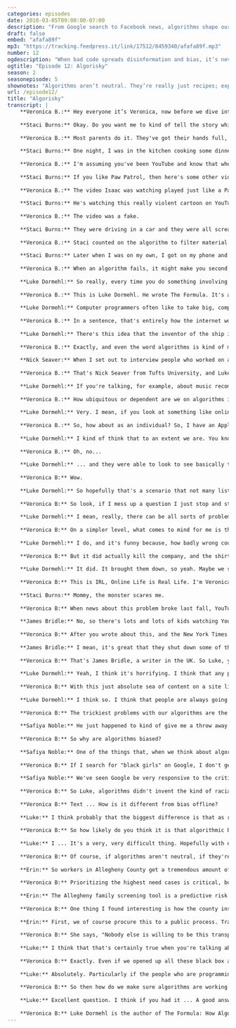 ```yaml
---
categories: episodes
date: 2018-03-05T09:00:00-07:00
description: "From Google search to Facebook news, algorithms shape our online experience. But like us, algorithms are flawed. Whether intentional or not, biases get written into code. Now, more than ever, it’s up to us to push for accountability. Because when bad code spreads disinformation, it’s never something that “the algorithm did.” It’s something people did. Veronica Belmont investigates algorithmic accountability, in conversation with Luke Dormehl, Staci Burns, James Bridle, Nick Seaver, and Safiya Noble."
draft: false
embed: "afafa89f"
mp3: "https://tracking.feedpress.it/link/17512/8459340/afafa89f.mp3"
number: 12
ogdescription: "When bad code spreads disinformation and bias, it’s never something that “the algorithm did.” It’s something people did."
ogtitle: "Episode 12: Algorisky"
season: 2
seasonepisode: 5
shownotes: "Algorithms aren’t neutral. They’re really just recipes; expressions of human intent. That means it’s up to us to build the algorithms we want. [Read more on how we can make algorithms more accountable](https://blog.mozilla.org/netpolicy/2017/10/23/mozillas-comments-uk-algorithms-inquiry/)."
url: /episode12/
title: "Algorisky"
transcript: |
    **Veronica B.:** Hey everyone it’s Veronica, now before we dive into the episode, I want to invite you to come out to a live taping of the show, you get to come see an episode of IRL - recording in real life. The episode dives into misinformation and the web. Online it’s hard to figure out what's real and what's fake - who can be trusted and who absolutely can't. Bots spread false news and hype controversies, echo chambers, polarize opinions and divide us. Alternative facts and emotions are trumping accurate reporting. So what can we do to make things better? The taping is at at 4pm at the Commonwealth Club in downtown San Francisco on Sunday, March 18. Want to be in the audience? Send us an email and we'll add you to the guest list until we run out of spots. The email address is [irl-podcast@mozilla.com](mailto:irl-podcast@mozilla.com) and and we’ll take it from there. That’s [irl-podcast@mozilla.com](mailto:irl-podcast@mozilla.com). Alright, I’ll see ya there pals. Here’s this week’s episode.
    
    **Staci Burns:** Okay. Do you want me to kind of tell the story while I'm introducing, or just make it real brief, like hi, I'm Staci. I'm the mom of two boys, and my son ... I don't even know what to say.
    
    **Veronica B.:** Most parents do it. They've got their hands full, or frankly, they just need a moment to themselves or to get something done, so they hand over the iPad to the kid. Let them entertain themselves with some fun videos on YouTube Kids. Staci Burns would let her son Isaac do this, too. Isaac is three years old.
    
    **Staci Burns:** One night, I was in the kitchen cooking some dinner. My son was a few feet away from me on the floor watching an iPad, YouTube Kids to be specific. The video that my son was watching was basically a few characters from the show Paw Patrol, and I heard him say, "Mommy, the monster scares me," and I look over to see what he's doing. He wasn't crying, but he had this really concerned look on his face like he was worried for the characters' safety.
    
    **Veronica B.:** I'm assuming you've been YouTube and know that when you watch something the sight loads up a bunch of recommended videos to watch next. It's some kind of algorithm where it's basically-
    
    **Staci Burns:** If you like Paw Patrol, then here's some other videos that have the name Paw Patrol in them.
    
    **Veronica B.:** The video Isaac was watching played just like a Paw Patrol clip, had the same harmless, happy music, the characters, and everything, except Staci noticed ...
    
    **Staci Burns:** He's watching this really violent cartoon on YouTube.
    
    **Veronica B.:** The video was a fake.
    
    **Staci Burns:** They were driving in a car and they were all screaming, which was being chased by some creepy-looking doll with big, scary eyes. Yeah. When the car crashed, there was blood all over the place. The car basically burst into flames and then blood was leaking from the car and it had Xs over their eyes.
    
    **Veronica B.:** Staci counted on the algorithm to filter material on YouTube's kids channel, but this time it had been gamed with content designed to slip through the algorithm's fingers, and since there's no human at the gate, it ended up on Isaac's iPad.
    
    **Staci Burns:** Later when I was on my own, I got on my phone and went to the channel that had the video in question. I mean, I didn't watch any of them, but they all had descriptions like Paw Patrol babies pretend to die by suicide. There have been negative impacts from the video, if I'm being honest. He wasn't afraid to go to his room by himself until after he watched the video.
    
    **Veronica B.:** When an algorithm fails, it might make you second guess the abilities of the coders who built it. An algorithm is only as effective, only as useful, only as good as its programming lets it be. Today, we peek inside the black boxes and learn how algorithms rule huge parts of our online and offline lives, and we find out what we can do to make them work better. I'm Veronica Belmont, and this is IRL: Online Life Is Real Life, an original podcast from Mozilla. An algorithm is a recipe. That's it. It's a set of instructions that gets you from point A to point B to point wherever. When you stumble into the kitchen in your PJs, and without really thinking you start making coffee, you're using an algorithm. You don't invent a way to make coffee every single morning. Instead, you follow a predetermined set of steps, the steps that you know will result in coffee. Beans out of the cupboard, beans in grinder, grind beans for 10 seconds, dump grounds in filter, put water in reservoir thingy, put pot in its place, mash the start button, stare out the window, wait. Follow the algorithm, get a cup of beautiful coffee. In our online world, those recipes, they're everywhere.
    
    **Luke Dormehl:** So really, every time you do something involving a computer, algorithms are in some way involved.
    
    **Veronica B.:** This is Luke Dormehl. He wrote The Formula. It's a book about how algorithms run our lives. He also wrote Thinking Machines, a book on artificial intelligence. This guy, algorithms. I've asked Luke to stick around for the entire episode today, a bit of a copilot. He'll explore a few ideas with me with the help of other guests I'll be pulling in.
    
    **Luke Dormehl:** Computer programmers often like to take big, complex issues and turn them into a problem that can be broken down into that sequential series of instructions.
    
    **Veronica B.:** In a sentence, that's entirely how the internet works, and more and more, it's a lot like how a lot of stuff in real life works, too, so it makes sense that we expect these things to work perfectly. Luke, let's dive into this. What do you think?
    
    **Luke Dormehl:** There's this idea that the inventor of the ship is also the inventor of the shipwreck, and what's so interesting about it is the fact that these to a lot of people these are kind of invisible processes. We don't necessarily know how these algorithms work, but they have an enormous impact on our lives.
    
    **Veronica B.:** Exactly, and even the word algorithms is kind of mysterious. In fact, it's the only word I consistently spell incorrectly all of the time, like 100% of the time, but I imagine that at least the people who are building these things understand them, that they kind of get how they work. So, we talked to Nick Seaver. He's an anthropologist at Tufts University in Boston, and he actually went and embedded himself in Silicon Valley to learn how these engineers build the algorithms that rule our digital lives, as we know, but it turned out it wasn't quite so simple, so let's have a listen to what he has to say about that particular adventure.
    
    **Nick Seaver:** When I set out to interview people who worked on algorithmic recommendation, I wanted to figure out how specific kinds of algorithms corresponded to specific kinds of ideas about culture, so that sounds like a pretty straightforward project. You ask someone what they think about taste, why people like what music they like, for instance, and then you ask them about the recommender algorithm they've designed. These are people that, to most outsiders, are clearly working on the algorithm, as we usually talk about it, but when I ask them about their algorithms, I get these blank looks. Whatever bit of the system they personally worked on wasn't the algorithm, and it kept happening. At the engineering level, the algorithm was sort of everywhere and nowhere, so I realized that this vision I had had of the algorithm is a kind of simple thing I could wrap my head around and describe in a sentence or two didn't really exist, not even for the engineers who we might pretend have the inside scoop. Instead, it's so distributed and dependent on all sorts of unreliable things that it's actually hard to figure out whether it's doing what you want, and no one person has that bird's eye view on the whole thing.
    
    **Veronica B.:** That's Nick Seaver from Tufts University, and Luke, you're still here hanging out with me. Where does your mind go when you hear this, that algorithm builders can't say for sure how what their building actually works?
    
    **Luke Dormehl:** If you're talking, for example, about music recommendation or the discovery algorithms which are used on Amazon that say, "You enjoyed Harry Potter. You might also enjoy Twilight," that is ... If that algorithm isn't entirely understood by its creators, you know the worst thing that can happen is that you're recommended a book which isn't the book that you wanted. If you're talking, however, about an algorithm which is potentially going to be used for incriminating someone in some way, potentially kind of stripping someone of their driving license, as has happened in the past, or something which is gonna have a far more profound impact on someone's life, that's quite alarming.
    
    **Veronica B.:** How ubiquitous or dependent are we on algorithms in everyday life?
    
    **Luke Dormehl:** Very. I mean, if you look at something like online dating, that's now where a large number of people meet each other, a lot of that matching process is carried out algorithmically. The news that we're shown on Facebook, which you can argue as has been argued over the past year can impact on election results, that's a pretty dramatic implication of algorithms. Economically, the amount of financial traits which are now made algorithmically is considerable, so really, every aspect of our lives that we look at, there are algorithms with are being used to control them in some -  some cases.
    
    **Veronica B.:** So, how about as an individual? So, I have an Apple Watch. I'm really into the quantified self. I like data about my day-to-day life. People buy Fitbits and other devices like that. We're really amassing a ton of data on ourselves. Are we becoming algorithm junkies?
    
    **Luke Dormehl:** I kind of think that to an extent we are. You know if you go back 20 years, and I think this would be something that would be only a certain fraction of people would be interested in, whereas today we all collect sort of Fitbit data. There's actually a case going on in Germany at the moment where a 19-year-old woman had been murdered, and they arrested someone, and they had no surveillance footage that was kind of accounting for this person's whereabouts during that time, so what they did was they gained access to his iPhone and looked at the health data, because they -  one of the things that the iPhone does is it talks about how many flights of stairs you've climbed-
    
    **Veronica B.:** Oh, no...
    
    **Luke Dormehl:** ... and they were able to look to see basically the movement that he would've been taking, sort of climbing up and down this riverbank where she vanished correlating with the amount of stairs that his iPhone said that he had been climbing, if that makes sense, and they were actually able to get investigators to replicate those movements, and found that the iPhone kind of collected that same data.
    
    **Veronica B:** Wow.
    
    **Luke Dormehl:** So hopefully that's a scenario that not many listeners will ever find themselves in, but that's kind of an example of some unexpected way that our iPhones may be constantly sort of tracking our movement, and the way that, you know, the idea that data that we're collecting about ourselves could one day wind a person up in prison is kind of something, I guess, kind of intriguing to think about.
    
    **Veronica B:** So look, if I mess up a question I just stop and start over. But when someone messes up an algorithm, how bad can it get?
    
    **Luke Dormehl:** I mean, really, there can be all sorts of problematic aspects. For example, in 2010, there was a very famous, called the flash crash. When suddenly billions of dollars disappeared off the stock market, which turned out to possibly be because an algorithm had made a mistake. In that case, then that is a very obvious, sort of notable example of how an algorithm making potentially a sort of, what seems like a minor error, can have an enormous, immediate, sort of economic effect.
    
    **Veronica B:** On a simpler level, what comes to mind for me is the Solid Gold Bomb t-shirt company a few years ago that actually used an algorithm to generate words on shirts. Do you remember that one?
    
    **Luke Dormehl:** I do, and it's funny because, how badly wrong could that go? And it turns out that it can go fairly badly wrong. This story involved, as you say, a t-shirt manufacturer which came up with a technology that was going to generate slogans to complete the sentence, "Keep calm and," the main one is, "Keep calm and carry on," but it was going to run through different possible kind of word combinations, and it wound up generating all of these really offensive ones like, I think, "Keep calm and rape a lot," was one. "Keep calm and hit her, Keep calm and grope on," and they wound up being suspended from Amazon. I think that that is a big thing that we're increasingly seeing. Algorithms which are making mistakes, which were humans to make that same error, would be an enormously kind of big problem, but the companies now say, "Actually, it wasn't our fault. It was the algorithm, which accidentally did this."
    
    **Veronica B:** But it did actually kill the company, and the shirts were never printed. So, effectively, even though they were able to blame the algorithm, the algorithm kind of, it kind of slapped back.
    
    **Luke Dormehl:** It did. It brought them down, so yeah. Maybe we shouldn't always cede that much control when an algorithm is coming up with the slogans that dictate whether our company continues or not. Maybe that's putting a bit too much reliance on them.
    
    **Veronica B:** This is IRL, Online Life is Real Life. I'm Veronica Belmont, and with me for this episode is Luke Dormehl. He wrote The Formula, and it's about how algorithms rule our everyday lives. It's not just the programmers of algorithms who need to be held accountable. Sometimes it's the people using the algorithms. The mom you heard at the top of the episode, Staci Burns, described how she and her son were the victims of YouTube video uploaders, who were gaming the video recommendation algorithm.
    
    **Staci Burns:** Mommy, the monster scares me.
    
    **Veronica B:** When news about this problem broke last fall, YouTube shot a bunch of these video providers down pretty fast. James Bridle wrote a post about this on Medium, and it really struck a chord. So I asked him about it.
    
    **James Bridle:** No, so there's lots and lots of kids watching YouTube. They're racking up millions and millions of hits on these videos, which means there's lots and lots of advertising money to be had if you can get your videos in front of kids. What you can do as a content provider, is you can look at what are the most popular keywords? Like PAW Patrol or Peppa Pig, and you can give your video that title, and it'll get picked up by this algorithm and fed into this ongoing stream of videos. Some of those are, you know, well-known TV programs. Beyond that you get really, really badly made ones that are just desperately trying to get the right words into the title. Gradually they expand, and they turn into these insane kind of word salads, which are kind of like spiderman, Elsa, learn colors, trampoline, tape. Whatever it is, these kind of nonsensical sentences that, nevertheless, are like, kind of catnip to the algorithm that's trying to find the holy grail, the most popular content out there and show it to people in return for ad money. What you have is a massive money faucet with people trying to stick their mouth under it.
    
    **Veronica B:** After you wrote about this, and the New York Times wrote about it, YouTube moved pretty quickly to identify and shut down a lot of these channels. How do you feel about their response? Do we trust the algorithms at all when we see stuff like this?
    
    **James Bridle:** I mean, it's great that they shut down some of the more prominent channels. Though frankly, they only act once they're kind of prodded to do so. And no, you don't trust anything when you don't fully understand how it functions. This is the nature of proprietary and commercial algorithms, is that essentially they're gonna be making decisions in the best interest of the company that designed them. So they absolutely, absolutely can't and shouldn't be trusted.
    
    **Veronica B:** That's James Bridle, a writer in the UK. So Luke, you're a new dad. How did you react to this story when you first heard about it?
    
    **Luke Dormehl:** Yeah, I think it's horrifying. I think that any parent would be terrified. In some ways this highlights both what's great about algorithms in some senses, and what's sort of terrible about them. I mean, YouTube is a tremendous resource. But then the problem is that you get something like this, which is a relatively straight forward way to game an algorithm. Essentially all they're doing is just putting the name of a child's program in the title, and then the algorithm, it presents it as part of, you know, the rest of the collection of things, which are far more appropriate in that, in that category.
    
    **Veronica B:** With this just absolute sea of content on a site like YouTube, for example, with tons of online content, are the algorithms managing this just inherently prone to being taken advantage of?
    
    **Luke Dormehl:** I think so. I think that people are always going to find ways to sort of get around a lot of these tools, and particularly when there's sort of money - money at stake. I think that there is always going to be a sort of vested interested in people finding ways to kind of game the system. But hopefully over time these systems will get smarter and cases like this, as troubling as they are when they come out, will make companies kind of realize the importance of actually kind of tightening up these systems so that some of these more straight forward ways of gaming them can actually be closed.
    
    **Veronica B:** The trickiest problems with our algorithms are the ones we create ourselves. Programmers write cultural biases into the code, whether they realize it or not. So the algorithm can itself return biased results when they go to work. I put this to Safiya Noble. She wrote a book called, Algorithms of Oppression. Safiya first got interested in this nearly a decade ago when she was still a graduate student. A colleague pointed out something bizarre he had noticed on Google.
    
    **Safiya Noble:** He just happened to kind of give me a throw away. He said, "Oh yeah, you should see the kinds of things that come back even when you search for 'black girls.'" He started laughing, and he was like, "Don't do that search, Safiya," which, of course meant I went and did it, and I was stunned, quite frankly, at that time to see that 90% of the content on the first page when you did a keyword search on the words "black girls," was pornography, or some type of hyper sexualized content. From there, that is where I really started looking at all kinds of identities, concepts, images, and it's really led to several years now of tracking the kinds of biases that show up in Google search results.
    
    **Veronica B:** So why are algorithms biased?
    
    **Safiya Noble:** One of the things that, when we think about algorithms, that I think is a challenge here is, is we think of algorithms as objective mathematical formulas. And yet math, computer science, computer programing, these are languages to express ideas and concepts. And as we know, language is highly subjective. So computer language also is subjective based on who's writing, who's coding, and how they want to express or point to particular ideas and concepts.
    
    **Veronica B:** If I search for "black girls" on Google, I don't get the results you saw 10 years ago. So what do I need to understand about that?
    
    **Safiya Noble:** We've seen Google be very responsive to the critiques. In some cases they've issued apologies for, say, you know, doing searches on Jews and being served up white supremacist, Holocaust denying websites, and it tries to curate its search results differently. So I think that these are positive signs.
    
    **Veronica B:** So Luke, algorithms didn't invent the kind of racial bias Safiya mentions here, but how does this bias or this discrimination in this context, how is it different from bias offline?
    
    **Veronica B:** Text ... How is it different from bias offline?
    
    **Luke:** I think probably that the biggest difference is that as regrettable and terrible as sort of obvious revert bias in the real world might be, someone obviously discriminating against another person, that's noticeable. With an algorithm, it's an invisible process, so we assume that what they're presenting us is in some ways as was mentioned in that interview clip, an objective truth, and of course it's not. 
    
    **Veronica B:** So how likely do you think it is that algorithmic bias is a problem that just can't be solved?
    
    **Luke:** I ... It's a very, very difficult thing. Hopefully with education increasingly focusing on sort of computational skills, the generation of people I suppose who have grown up with smart phones around them, they will have more of an awareness of how some of these technologies around them work. But I think that there's always going to be a degree of bias. 
    
    **Veronica B:** Of course, if algorithms aren't neutral, if they're really just expressions of human intentions, that means it's up to us to build the algorithms we want. But algorithms can be complicated. So unpacking how an algorithm works or doesn't work isn't easy. How to make them accountable is a work in progress. When officials working at the department of human services in Allegheny County, Pennsylvania built their family screening tool algorithm, they did so knowing it would come under intense scrutiny, so they built with that in mind. The algorithm helps them better respond to people phoning in to report on the welfare of children in their county. Erin Dalton is their deputy director. 
    
    **Erin:** So workers in Allegheny County get a tremendous amount of volume, so 14-15,000 calls to a county of about 1.2 million. Unlike the police, we don't have resources to respond to all of those calls.
    
    **Veronica B:** Prioritizing the highest need cases is critical, but it's also time consuming, and decisions can be very hard to make. So with the help of some expert researchers, they created a system that helps staff make smarter decisions. 
    
    **Erin:** The Allegheny family screening tool is a predictive risk model, which takes into account previous human services, criminal justice, other social services, experience, and predicts the likelihood of a future adverse event, so the likelihood of a home removal, which is a really serious event, or the likelihood of  future and sometimes many calls back to the child abuse hotline reporting abuse and neglect. 
    
    **Veronica B:** One thing I found interesting is how the county insisted on building the algorithm transparently, that way people could understand why and how it was being made. Here's Erin again.
    
    **Erin:** First, we of course procure this to a public process. Transparency around what data goes into it, so there's a paper on our website that documents all the data elements that are part of the system. We had a number of public meetings where we explained the tool to the public, allowed them to ask questions, provide input, and in fact, influence our process. We had a separate ethical review, which examine the ethics of implementing or failing to implement a tool like this. The hard part for us is that because we're so transparent, people can so easily attack what we're doing, and that’s fine because we want it to be the best thing we can be. They just can't compare it to anything else, you know what I mean? Like nobody else is willing to be this transparent. 
    
    **Veronica B:** She says, "Nobody else is willing to be this transparent." Luke, what do you think?
    
    **Luke:** I think that that's certainly true when you're talking about a company. If you're talking for example about Google, then the algorithms, which the make their search-search technology so valuable. These algorithms are guided like missile codes, so in that sense, al ... Companies are not necessarily willing to share exactly how this technology works because it's their competitive edge.
    
    **Veronica B:** Exactly. Even if we opened up all these black box algorithms if we somehow convinced companies like Facebook, or Google, or Uber, or whatever to show us their formulas, what are the chances we'd even know what we're looking at?
    
    **Luke:** Absolutely. Particularly if the people who are programming these algorithms don't necessarily understand exactly how they work. They don't know how the computer is necessarily making some of these decisions, so in that case, exactly how do you start on picking that? How do you start presenting that information to the public? It's really, really difficult, and even when you gave the example of maybe bringing the public in at an early stage, you then have to pass those results onto a computer programmer, whose then going to interpret what the public have said, and turn that into an algorithm. So it's very, very difficult to know exactly how you can make this information transparent to people.
    
    **Veronica B:** So then how do we make sure algorithms are working for us all the time and not against us, whether that's accidentally or on purpose?
    
    **Luke:** Excellent question. I think if you had it ... A good answer to that, then you would certainly be in great demand among tech companies. A lot of the time it comes down to subjective-subjective issues, so for example, if you look at ... I know Facebook is now taking steps to maybe change this by changing its Facebook feed, but a user on Facebook is essentially kind of looking for news about their friends. Facebook is looking at a way monetizing your social graph, so the people who are creating the algorithm maybe have a different idea of what they wanted to achieve versus the people who are using it. I don't think that we're anywhere near answering these questions, but I think the fact that we're now at a stage where a large number of people in the public are asking these questions about algorithmic accountability, we're hopefully at the start of what should be an interesting kind of shift. 
    
    **Veronica B:** Luke Dormehl is the author of The Formula: How Algorithms Solve All Our Problems and Create More. And he also wrote Thinking Machines, the quest for artificial intelligence and where it's taking us next. Every algorithm is repeating somebody's idea of how things should go, what we should do, who we should be. The mathematician, Cathy O'Neil warned that what algorithms are really good at is automating the status quo. That means the more our lives are managed by algorithms, the more accountable their programmers need to be. I've had these moments where my friends and I joke about what did the algorithm do? Like we can blame the code for making a bad decision or suggesting we watch some horrible movie on Netflix. But the truth is, it's never something the algorithm did, it's something people did. That means we can still take charge of our algorithms. After all, they're here to serve us, not the other way around. Earlier, I mentioned how after the Youtube kids controversy, the company reacted quickly to implement changes. Since then, the company has rewritten their policy around how video creators can monetize their content. Now, a creator's channel needs to earn at least 4,000 watch hours and 1,000 subscribers before it can apply for the ad program. Youtube also says it's adding more humans to the content approval process and of course, those humans are also helping train the algorithms to be smarter and work better. Luke Dormehl, and the rest of this episode's guests are all working to build better relationships with the code that shapes our identities and our lives. They're looking for ways to make algorithms more accountable, so is Mozilla. You can read about Mozilla's position on algorithmic accountability, just check out the show notes to this episode at IRLPodcast.org. IRL is an original podcast for Mozilla, the not for profit behind the all new Firefox browser. I'm Veronica Belmont, I will see you online until we catch up again, IRL. A-L ... No, yeah. A-L-G-O-R-I-T-H ... I always feel like there's a Y in here, but I don't think there actually is. Algorithm. Thm, thm ... Y-M? There's still not a Y in there, is there? Is there a Y in there anywhere? T-H-I-M? You're laughing, but you're not giving me any feedback.
---
```

